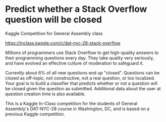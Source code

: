 # Predict whether a Stack Overflow question will be closed
Kaggle Competition for General Assembly class

https://inclass.kaggle.com/c/dat-nyc-28-stack-overflow

Millions of programmers use Stack Overflow to get high-quality answers to their programming questions every day. They take quality very seriously, and have evolved an effective culture of moderation to safeguard it.

Currently about 6% of all new questions end up "closed". Questions can be closed as off-topic, not constructive, not a real question, or too localized. Your goal is to build a classifier that predicts whether or not a question will be closed given the question as submitted. Additional data about the user at question creation time is also available.

This is a Kaggle In-Class competition for the students of General Assembly's DAT-NYC-28 course in Washington, DC, and is based on a previous Kaggle competition.
